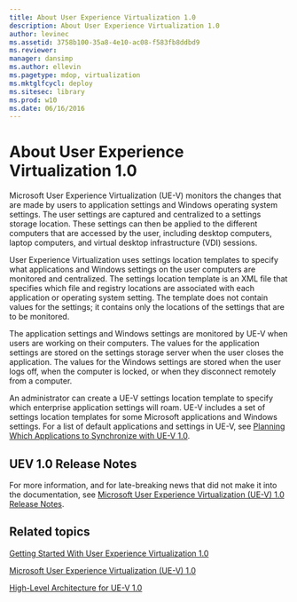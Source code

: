 ```yaml
---
title: About User Experience Virtualization 1.0
description: About User Experience Virtualization 1.0
author: levinec
ms.assetid: 3758b100-35a8-4e10-ac08-f583fb8ddbd9
ms.reviewer: 
manager: dansimp
ms.author: ellevin
ms.pagetype: mdop, virtualization
ms.mktglfcycl: deploy
ms.sitesec: library
ms.prod: w10
ms.date: 06/16/2016
---
```



# About User Experience Virtualization 1.0


Microsoft User Experience Virtualization (UE-V) monitors the changes that are made by users to application settings and Windows operating system settings. The user settings are captured and centralized to a settings storage location. These settings can then be applied to the different computers that are accessed by the user, including desktop computers, laptop computers, and virtual desktop infrastructure (VDI) sessions.

User Experience Virtualization uses settings location templates to specify what applications and Windows settings on the user computers are monitored and centralized. The settings location template is an XML file that specifies which file and registry locations are associated with each application or operating system setting. The template does not contain values for the settings; it contains only the locations of the settings that are to be monitored.

The application settings and Windows settings are monitored by UE-V when users are working on their computers. The values for the application settings are stored on the settings storage server when the user closes the application. The values for the Windows settings are stored when the user logs off, when the computer is locked, or when they disconnect remotely from a computer.

An administrator can create a UE-V settings location template to specify which enterprise application settings will roam. UE-V includes a set of settings location templates for some Microsoft applications and Windows settings. For a list of default applications and settings in UE-V, see [Planning Which Applications to Synchronize with UE-V 1.0](planning-which-applications-to-synchronize-with-ue-v-10.md).

## UEV 1.0 Release Notes


For more information, and for late-breaking news that did not make it into the documentation, see [Microsoft User Experience Virtualization (UE-V) 1.0 Release Notes](microsoft-user-experience-virtualization--ue-v--10-release-notes.md).

## Related topics


[Getting Started With User Experience Virtualization 1.0](getting-started-with-user-experience-virtualization-10.md)

[Microsoft User Experience Virtualization (UE-V) 1.0](index.md)

[High-Level Architecture for UE-V 1.0](high-level-architecture-for-ue-v-10.md)

 

 






